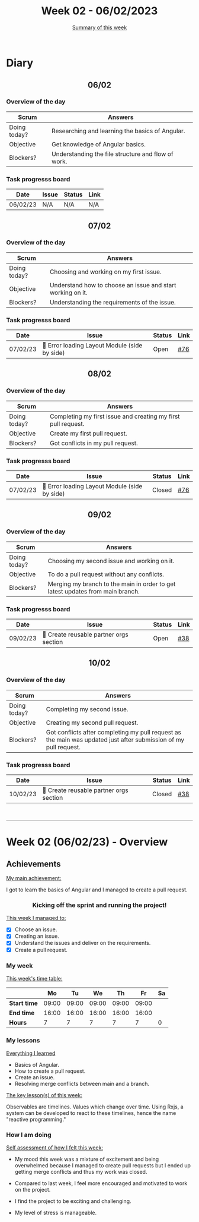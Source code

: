 

<!-- 
  Welcome to your weekly agenda.
  In this agenda, you will note down day to day progress.
-->

<h1 align="center">Week 02 - 06/02/2023</h1>

<p align="center"><a href="#summary">Summary of this week</a></p>

<br/>
<!-- 
  -- SECTION: OVERVIEW
  -- For each day, fill out your diary
  -->

<h1>Diary</h1>

<h2 align="center">06/02</h2>

### Overview of the day

<!-- Fill out the daily scrum table 
  -- Doing today? - What are you working on today?
  -- Objective?   - What do you hope to achieve today?
  -- Blockers?    - Any blockers? Anywhere you need help?
-->

| Scrum	       | Answers 	| 
|----------	   |-------	  |
| Doing today? | Researching and learning the basics of Angular. |
| Objective    | Get knowledge of Angular basics. |
| Blockers?    | Understanding the file structure and flow of work. |

### Task progresss board

<!-- List all the tasks and bounties in progress this week -->

| Date     	| Issue 	| Status 	| Link 	|
|----------	|-------	|--------	|------	|
| 06/02/23 	| N/A | N/A | N/A |


<h2 align="center">07/02</h2>

### Overview of the day

<!-- Fill out the daily scrum table 
  -- Doing today? - What are you working on today?
  -- Objective?   - What do you hope to achieve today?
  -- Blockers?    - Any blockers? Anywhere you need help?
-->

| Scrum	       | Answers 	| 
|----------	   |-------	  |
| Doing today? | Choosing and working on my first issue. |
| Objective    | Understand how to choose an issue and start working on it. |
| Blockers?    | Understanding the requirements of the issue. |

### Task progresss board

<!-- List all the tasks and bounties in progress this week -->

| Date     	| Issue 	| Status 	| Link 	|
|----------	|-------	|--------	|------	|
| 07/02/23 	| 🐛 Error loading Layout Module  (side by side) | Open | [#76](https://github.com/italanta/elewa-group/issues/76) |

<h2 align="center">08/02</h2>

### Overview of the day

<!-- Fill out the daily scrum table 
  -- Doing today? - What are you working on today?
  -- Objective?   - What do you hope to achieve today?
  -- Blockers?    - Any blockers? Anywhere you need help?
-->

| Scrum	       | Answers 	| 
|----------	   |-------	  |
| Doing today? | Completing my first issue and creating my first pull request. |
| Objective    | Create my first pull request. |
| Blockers?    | Got conflicts in my pull request. |

### Task progresss board

<!-- List all the tasks and bounties in progress this week -->

| Date     	| Issue 	| Status 	| Link 	|
|----------	|-------	|--------	|------	|
| 07/02/23 	| 🐛 Error loading Layout Module  (side by side) | Closed | [#76](https://github.com/italanta/elewa-group/issues/76) |

<h2 align="center">09/02</h2>

### Overview of the day

<!-- Fill out the daily scrum table 
  -- Doing today? - What are you working on today?
  -- Objective?   - What do you hope to achieve today?
  -- Blockers?    - Any blockers? Anywhere you need help?
-->

| Scrum	       | Answers 	| 
|----------	   |-------	  |
| Doing today? | Choosing my second issue and working on it. |
| Objective    | To do a pull request without any conflicts. |
| Blockers?    | Merging my branch to the main in order to get latest updates from main branch. |

### Task progresss board

<!-- List all the tasks and bounties in progress this week -->

| Date     	| Issue 	| Status 	| Link 	|
|----------	|-------	|--------	|------	|
| 09/02/23 	| 🏇 Create reusable partner orgs section | Open | [#38](https://github.com/italanta/elewa-group/issues/38) |

<h2 align="center">10/02</h2>

### Overview of the day

<!-- Fill out the daily scrum table 
  -- Doing today? - What are you working on today?
  -- Objective?   - What do you hope to achieve today?
  -- Blockers?    - Any blockers? Anywhere you need help?
-->

| Scrum	       | Answers 	| 
|----------	   |-------	  |
| Doing today? | Completing my second issue. |
| Objective    | Creating my second pull request.         |
| Blockers?    | Got conflicts after completing my pull request as the main was updated just after submission of my pull request. |

### Task progresss board

<!-- List all the tasks and bounties in progress this week -->

| Date     	| Issue 	| Status 	| Link 	|
|----------	|-------	|--------	|------	|
| 10/02/23 	| 🏇 Create reusable partner orgs section | Closed | [#38](https://github.com/italanta/elewa-group/issues/38) |


<br/>

<hr id="summary" />
<!-- Fill this section at the end of each week, -->

# Week 02 (06/02/23) - Overview

<!-- What was your main achievement -->
<h2>Achievements</h2>

<u>My main achievement:</u>

I got to learn the basics of Angular and I managed to create a pull request.

<!-- Write the achievement you are most proud off in one line! -->
<h3 align="center">Kicking off the sprint and running the project!</h3>

<!-- List all your achievement -->
<u>This week I managed to:</u>

- [X] Choose an issue.
- [X] Creating an issue.
- [X] Understand the issues and deliver on the requirements.
- [X] Create a pull request.

### My week
<!-- Keep track of your time table daily -->
<u>This week's time table:</u>

|                | Mo | Tu 	| We 	| Th    | Fr | Sa |
|---             |---	|---	|---  |---    |--- |--- |
| **Start time** | 09:00 | 09:00 | 09:00 | 09:00 | 09:00 |    |
| **End time**	 | 16:00 | 16:00 | 16:00 | 16:00 | 16:00 |    |
| **Hours**	     | 7  | 7   | 7   | 7     | 7     | 0  |

### My lessons
<!-- What did I learn? -->
<u>Everything I learned</u>

- Basics of Angular.
- How to create a pull request.
- Create an issue.
- Resolving merge conflicts between main and a branch.

<u>The key lesson(s) of this week:</u>

Observables are timelines. Values which change over time. Using Rxjs, a system can be developed to react to these timelines, hence the name "reactive programming."

### How I am doing
<!-- How did you feel? -->
<u>Self assessment of how I felt this week:</u>

- My mood this week was a mixture of excitement and being overwhelmed because I managed to create pull requests but I ended up getting merge conflicts and thus my work was closed.
  
- Compared to last week, I feel more encouraged and motivated to work on the project.

- I find the project to be exciting and challenging.

- My level of stress is manageable.